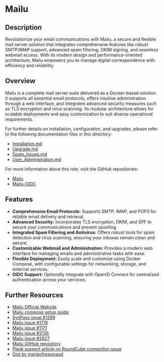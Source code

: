 # Mailu

## Description

Revolutionize your email communications with Mailu, a secure and flexible mail server solution that integrates comprehensive features like robust SMTP/IMAP support, advanced spam filtering, DKIM signing, and seamless webmail access. With its modern design and performance-oriented architecture, Mailu empowers you to manage digital correspondence with efficiency and reliability.

## Overview

Mailu is a complete mail server suite delivered as a Docker-based solution. It supports all essential email protocols, offers intuitive administration through a web interface, and integrates advanced security measures such as TLS encryption and virus scanning. Its modular architecture allows for scalable deployments and easy customization to suit diverse operational requirements.

For further details on installation, configuration, and upgrades, please refer to the following documentation files in this directory:
- [Installation.md](./Installation.md)
- [Upgrade.md](./Upgrade.md)
- [Spam_Issues.md](./Spam_Issues.md)
- [User_Administration.md](./User_Administration.md)

For more information about this role, visit the GitHub repositories:
- [Mailu](https://s.infinito.nexus/code/tree/master/roles/web-app-mailu)
- [Mailu-OIDC](https://github.com/heviat/Mailu-OIDC)

## Features

- **Comprehensive Email Protocols:** Supports SMTP, IMAP, and POP3 for reliable email delivery and retrieval.
- **Advanced Security:** Incorporates TLS encryption, DKIM, and SPF to secure your communications and prevent spoofing.
- **Integrated Spam Filtering and Antivirus:** Offers robust tools for spam detection and virus scanning, ensuring your inboxes remain clean and secure.
- **Customizable Webmail and Administration:** Provides a modern web interface for managing emails and administrative tasks with ease.
- **Flexible Deployment:** Easily scale and customize using Docker Compose, with configurable settings for networking, storage, and external services.
- **OIDC Support:** Optionally integrate with OpenID Connect for centralized authentication across your services.

## Further Resources

- [Mailu Official Website](https://mailu.io/)
- [Mailu compose setup guide](https://mailu.io/1.7/compose/setup.html)
- [SysPass issue #1299](https://github.com/nuxsmin/sysPass/issues/1299)
- [Mailu issue #1719](https://github.com/Mailu/Mailu/issues/1719)
- [Mailu issue #1171](https://github.com/Mailu/Mailu/issues/1171)
- [Mailu issue #2135](https://github.com/Mailu/Mailu/issues/2135)
- [Mailu issue #2827](https://github.com/Mailu/Mailu/issues/2827)
- [Mailu GitHub repository](https://github.com/Mailu/Mailu)
- [Plesk support article on RoundCube connection issue](https://support.plesk.com/hc/en-us/articles/115001264814-Unable-to-log-into-RoundCube-Connection-to-storage-server-failed)
- [Gist by marienfressinaud](https://gist.github.com/marienfressinaud/f284a59b18aad395eb0de2d22836ae6b)
